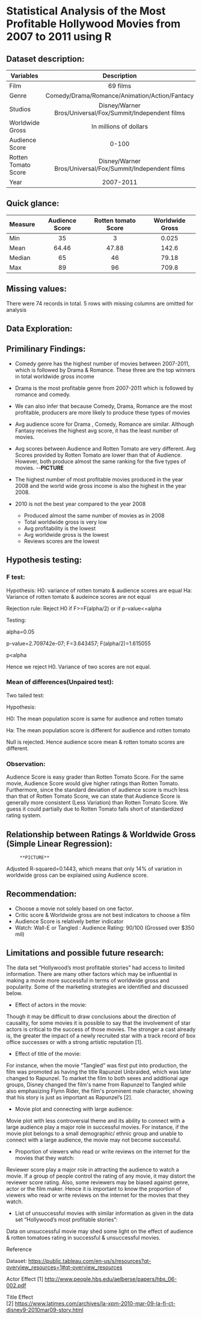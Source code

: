 # Statistical Analysis of the Most Profitable Hollywood Movies from 2007 to 2011 using R

## Dataset description:
| Variables          | Description                                              | 
| ------------------ |:--------------------------------------------------------:| 
| Film               | 69 films                                                 | 
| Genre              | Comedy/Drama/Romance/Animation/Action/Fantacy            |   
| Studios            | Disney/Warner Bros/Universal/Fox/Summit/Independent films|  
| Worldwide Gross    | In millions of dollars                                   |
| Audience Score     | 0-100                                                    |
| Rotten Tomato Score| Disney/Warner Bros/Universal/Fox/Summit/Independent films|
| Year               | 2007-2011                                                |

## Quick glance:
| Measure    | Audience Score| Rotten tomato Score| Worldwide Gross|
| ---------- |:-------------:| :-----------------:| :-------------:|
| Min        | 35            | 3                  | 0.025          |
| Mean       | 64.46         | 47.88              | 142.6          |
| Median     | 65            | 46                 | 79.18          |
| Max        | 89            | 96                 | 709.8          |

## Missing values:
There were 74 records in total. 5 rows with missing columns are omitted for analysis
## Data Exploration:

## Primilinary Findings:
+ Comedy genre has the highest number of movies between 2007-2011, which is followed by Drama & Romance. These three are the top winners in total worldwide gross income
+ Drama is the most profitable genre from 2007-2011 which is followed by romance and comedy.
+ We can also infer that because Comedy, Drama, Romance are the most profitable, producers are more likely to produce these types of movies
+ Avg audience score for Drama , Comedy, Romance are similar. Although Fantasy receives the highest avg score, it has the least number of movies.
+ Avg scores between Audience and Rotten Tomato are very different. Avg Scores provided by Rotten Tomato are lower than that of Audience. However, both produce almost the same ranking for the five types of movies.
--**PICTURE**

+ The highest number of most profitable movies produced in the year 2008 and the world wide gross income is also the highest in the year 2008.
+ 2010 is not the best year compared to the year 2008
  + Produced almost the same number of movies as in 2008
  + Total worldwide gross is very low
  + Avg profitability is the lowest
  + Avg worldwide gross is the lowest
  + Reviews scores are the lowest
 
## Hypothesis testing:
### F test:
 Hypothesis: 
 H0: variance of rotten tomato & audience scores are equal
 Ha: Variance of rotten tomato & audeince scores are not equal
 
 Rejection rule: Reject H0 if F>=F(alpha/2) or if p-value<=alpha
 
 Testing: 
 
 alpha=0.05
 
 p-value=2.709742e-07; F=3.643457; F(alpha/2)=1.615055
 
 p<alpha 
         
 Hence we reject H0. Variance of two scores are not equal.
 
 ### Mean of differences(Unpaired test):
         
 Two tailed test:
         
 Hypothesis:
         
 H0: The mean population score is same for audience and rotten tomato
         
 Ha: The mean population score is different for audience and rotten tomato
  
 Null is rejected. Hence audience score mean & rotten tomato scores are different.
 
 ### Observation:
         
 Audience Score is easy grader than Rotten Tomato Score. For the same movie, Audience Score would give higher ratings than Rotten Tomato. Furthermore,  since the standard deviation of audience score is much less than that of Rotten Tomato Score, we can state that Audience Score is generally more consistent (Less Variation) than Rotten Tomato Score. We guess it could partially due to Rotten Tomato falls short of standardized rating system.
         
## Relationship between Ratings & Worldwide Gross (Simple Linear Regression):
         **PICTURE**
         
  Adjusted R-squared=0.1443, which means that only 14% of variation in worldwide gross can be explained using Audience score.

 ## Recommendation:
+ Choose a movie not solely based on one factor. 
+ Critic score & Worldwide gross are not best indicators to choose a film  
+ Audience Score is relatively better indicator 
+ Watch: Wall-E or Tangled : Audience Rating: 90/100 (Grossed over $350 mil)


         
## Limitations and possible future research:
The data set “Hollywood’s most profitable stories” had access to limited information. There are many other factors which may be influential in making a movie more successful in terms of worldwide gross and popularity. Some of the marketing strategies are identified and discussed below.
         
+	Effect of actors in the movie:
         
Though it may be difficult to draw conclusions about the direction of causality, for some movies it is possible to say that the involvement of star actors is critical to the success of those movies. The stronger a cast already is, the greater the impact of a newly recruited star with a track record of box office successes or with a strong artistic reputation [1].
 
+ Effect of title of the movie:
         
For instance, when the movie “Tangled” was first put into production, the film was promoted as having the title Rapunzel Unbraided, which was later changed to Rapunzel. To market the film to both sexes and additional age groups, Disney changed the film's name from Rapunzel to Tangled while also emphasizing Flynn Rider, the film's prominent male character, showing that his story is just as important as Rapunzel’s [2].
 
+ Movie plot and connecting with large audience:
         
Movie plot with less controversial theme and its ability to connect with a large audience play a major role in successful movies. For instance, if the movie plot belongs to a small demographic/ ethnic group and unable to connect with a large audience, the movie may not become successful.
 
+ Proportion of viewers who read or write reviews on the internet for the movies that they watch:
         
Reviewer score play a major role in attracting the audience to watch a movie. If a group of people control the rating of any movie, it may distort the reviewer score rating. Also, some reviewers may be biased against genre, actor or the film maker.  Hence it is important to know the proportion of viewers who read or write reviews on the internet for the movies that they watch.
 
+ List of unsuccessful movies with similar information as given in the data set “Hollywood’s most profitable stories”:
         
Data on unsuccessful movie may shed some light on the effect of audience & rotten tomatoes rating in successful & unsuccessful movies. 

Reference

Dataset: 
https://public.tableau.com/en-us/s/resources?qt-overview_resources=1#qt-overview_resources

Actor Effect 
[1] http://www.people.hbs.edu/aelberse/papers/hbs_06-002.pdf
 
Title Effect	
[2] https://www.latimes.com/archives/la-xpm-2010-mar-09-la-fi-ct-disney9-2010mar09-story.html
